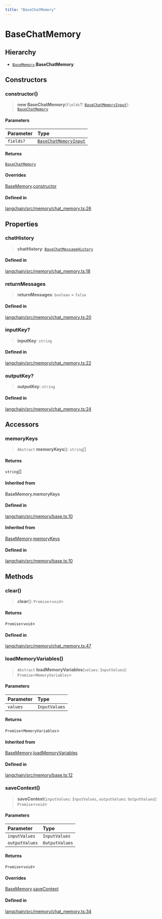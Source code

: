 ```yaml
---
title: "BaseChatMemory"
---
```


# BaseChatMemory

## Hierarchy

- [`BaseMemory`](BaseMemory.md).**BaseChatMemory**

## Constructors

### constructor()

> **new BaseChatMemory**(`fields`?: [`BaseChatMemoryInput`](../interfaces/BaseChatMemoryInput.md)): [`BaseChatMemory`](BaseChatMemory.md)

#### Parameters

| Parameter | Type                                                          |
| :-------- | :------------------------------------------------------------ |
| `fields?` | [`BaseChatMemoryInput`](../interfaces/BaseChatMemoryInput.md) |

#### Returns

[`BaseChatMemory`](BaseChatMemory.md)

#### Overrides

[BaseMemory](BaseMemory.md).[constructor](BaseMemory.md#constructor)

#### Defined in

[langchain/src/memory/chat_memory.ts:26](https://github.com/hwchase17/langchainjs/blob/ddf2996/langchain/src/memory/chat_memory.ts#L26)

## Properties

### chatHistory

> **chatHistory**: [`BaseChatMessageHistory`](../../schema/classes/BaseChatMessageHistory.md)

#### Defined in

[langchain/src/memory/chat_memory.ts:18](https://github.com/hwchase17/langchainjs/blob/ddf2996/langchain/src/memory/chat_memory.ts#L18)

### returnMessages

> **returnMessages**: `boolean` = `false`

#### Defined in

[langchain/src/memory/chat_memory.ts:20](https://github.com/hwchase17/langchainjs/blob/ddf2996/langchain/src/memory/chat_memory.ts#L20)

### inputKey?

> **inputKey**: `string`

#### Defined in

[langchain/src/memory/chat_memory.ts:22](https://github.com/hwchase17/langchainjs/blob/ddf2996/langchain/src/memory/chat_memory.ts#L22)

### outputKey?

> **outputKey**: `string`

#### Defined in

[langchain/src/memory/chat_memory.ts:24](https://github.com/hwchase17/langchainjs/blob/ddf2996/langchain/src/memory/chat_memory.ts#L24)

## Accessors

### memoryKeys

> `Abstract` **memoryKeys**(): `string`[]

#### Returns

`string`[]

#### Inherited from

BaseMemory.memoryKeys

#### Defined in

[langchain/src/memory/base.ts:10](https://github.com/hwchase17/langchainjs/blob/ddf2996/langchain/src/memory/base.ts#L10)

#### Inherited from

[BaseMemory](BaseMemory.md).[memoryKeys](BaseMemory.md#memorykeys)

#### Defined in

[langchain/src/memory/base.ts:10](https://github.com/hwchase17/langchainjs/blob/ddf2996/langchain/src/memory/base.ts#L10)

## Methods

### clear()

> **clear**(): `Promise`<`void`\>

#### Returns

`Promise`<`void`\>

#### Defined in

[langchain/src/memory/chat_memory.ts:47](https://github.com/hwchase17/langchainjs/blob/ddf2996/langchain/src/memory/chat_memory.ts#L47)

### loadMemoryVariables()

> `Abstract` **loadMemoryVariables**(`values`: `InputValues`): `Promise`<`MemoryVariables`\>

#### Parameters

| Parameter | Type          |
| :-------- | :------------ |
| `values`  | `InputValues` |

#### Returns

`Promise`<`MemoryVariables`\>

#### Inherited from

[BaseMemory](BaseMemory.md).[loadMemoryVariables](BaseMemory.md#loadmemoryvariables)

#### Defined in

[langchain/src/memory/base.ts:12](https://github.com/hwchase17/langchainjs/blob/ddf2996/langchain/src/memory/base.ts#L12)

### saveContext()

> **saveContext**(`inputValues`: `InputValues`, `outputValues`: `OutputValues`): `Promise`<`void`\>

#### Parameters

| Parameter      | Type           |
| :------------- | :------------- |
| `inputValues`  | `InputValues`  |
| `outputValues` | `OutputValues` |

#### Returns

`Promise`<`void`\>

#### Overrides

[BaseMemory](BaseMemory.md).[saveContext](BaseMemory.md#savecontext)

#### Defined in

[langchain/src/memory/chat_memory.ts:34](https://github.com/hwchase17/langchainjs/blob/ddf2996/langchain/src/memory/chat_memory.ts#L34)
